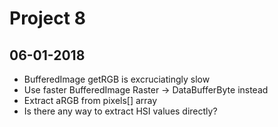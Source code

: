# Project 8
## 06-01-2018
* BufferedImage getRGB is excruciatingly slow
* Use faster BufferedImage Raster -> DataBufferByte instead
* Extract aRGB from pixels[] array
* Is there any way to extract HSI values directly?
